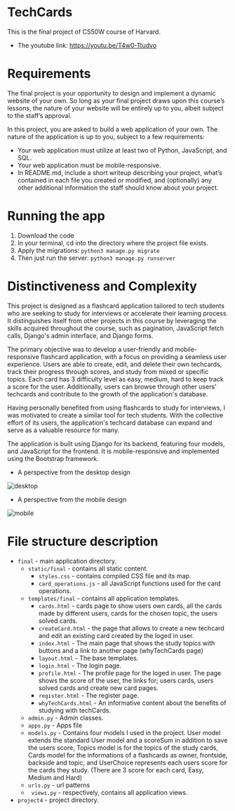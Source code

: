 # TechCards
This is the final project of CS50W course of Harvard. 

* The youtube link: https://youtu.be/T4w0-Ttudvo

# Requirements
The final project is your opportunity to design and implement a dynamic website of your own. So long as your final project draws upon this course’s lessons, the nature of your website will be entirely up to you, albeit subject to the staff’s approval.

In this project, you are asked to build a web application of your own. The nature of the application is up to you, subject to a few requirements:

* Your web application must utilize at least two of Python, JavaScript, and SQL.
* Your web application must be mobile-responsive.
* In README.md, include a short writeup describing your project, what’s contained in each file you created or modified, and (optionally) any other additional information the staff should know about your project.

# Running the app
1. Download the code
2. In your terminal, cd into the directory where the project file exists.
3. Apply the migrations:  ``` python3 manage.py migrate ```
4. Then just run the server: ``` python3 manage.py runserver ```


# Distinctiveness and Complexity
This project is designed as a flashcard application tailored to tech students who are seeking to study for interviews or accelerate their learning process. It distinguishes itself from other projects in this course by leveraging the skills acquired throughout the course, such as pagination, JavaScript fetch calls, Django's admin interface, and Django forms.

The primary objective was to develop a user-friendly and mobile-responsive flashcard application, with a focus on providing a seamless user experience. Users are able to create, edit, and delete their own techcards, track their progress through scores, and study from mixed or specific topics. Each card has 3 difficulty level as easy, medium, hard to keep track a score for the user. Additionally, users can browse through other users' techcards and contribute to the growth of the application's database.

Having personally benefited from using flashcards to study for interviews, I was motivated to create a similar tool for tech students. With the collective effort of its users, the application's techcard database can expand and serve as a valuable resource for many.

The application is built using Django for its backend, featuring four models, and JavaScript for the frontend. It is mobile-responsive and implemented using the Bootstrap framework.

* A perspective from the desktop design

![desktop](https://user-images.githubusercontent.com/44849765/222134925-c9ed46ed-88a6-4e38-a166-a1ee01aba878.jpg)

* A perspective from the mobile design

![mobile](https://user-images.githubusercontent.com/44849765/222134976-b1a3620b-04db-4a92-89dc-155578423cd1.jpg)


# File structure description

* ``` final ``` - main application directory.
  - ``` static/final ``` - contains all static content. 
    * ``` styles.css ``` - contains compiled CSS file and its map. 
    * ``` card_operations.js ``` - all JavaScript functions used for the card operations.
  - ``` templates/final ``` - contains all application templates.
    * ``` cards.html ``` - cards page to show users own cards, all the cards made by different users, cards for the chosen topic, the users solved cards.
    * ``` createCard.html ``` - the page that allows to create a new techcard and edit an existing card created by the loged in user. 
    * ``` index.html ``` - The main page that shows the study topics with buttons and a link to another page (whyTechCards page) 
    * ``` layout.html ``` - The base templates.
    * ``` login.html ``` - The login page. 
    * ``` profile.html ``` - The profile page for the loged in user. The page shows the score of the user, the links for; users cards, users solved cards and create new card pages.
    * ``` register.html ``` - The register page. 
    * ``` whyTechCards.html ``` - An informative content about the benefits of studying with techCards.
   - ``` admin.py ``` - Admin classes.
   - ``` apps.py ``` - Apps file
   - ``` models.py ``` - Contains four models I used in the project. User model extends the standard User model and a scoreSum in addition to save the users score, Topics model is for the topics of the study cards, Cards model for the informations of a flashcards as owner, frontside, backside and topic, and UserChoice represents each users score for the cards they study. (There are 3 score for each card, Easy, Medium and Hard)
   - ``` urls.py ``` - url patterns
   - ``` views.py``` - respectively, contains all application views.
* ``` project4 ``` - project directory.
